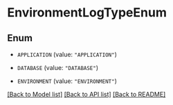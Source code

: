 # EnvironmentLogTypeEnum

## Enum


* `APPLICATION` (value: `"APPLICATION"`)

* `DATABASE` (value: `"DATABASE"`)

* `ENVIRONMENT` (value: `"ENVIRONMENT"`)


[[Back to Model list]](../README.md#documentation-for-models) [[Back to API list]](../README.md#documentation-for-api-endpoints) [[Back to README]](../README.md)


